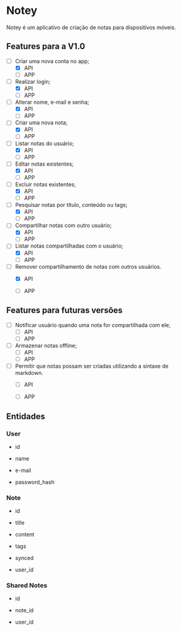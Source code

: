 
# Notey

  

Notey é um aplicativo de criação de notas para dispositivos móveis.

  

## Features para a V1.0

  

- [ ] Criar uma nova conta no app;
	- [x] API 
	- [ ] APP
- [ ] Realizar login;
	- [x] API 
	- [ ] APP
- [ ] Alterar nome, e-mail e senha;
	- [x] API 
	- [ ] APP
- [ ] Criar uma nova nota;
	- [x] API 
	- [ ] APP
- [ ] Listar notas do usuário;
	- [x] API 
	- [ ] APP
- [ ] Editar notas existentes;
	- [x] API 
	- [ ] APP
- [ ] Excluir notas existentes;
	- [x] API 
	- [ ] APP
- [ ] Pesquisar notas por título, conteúdo ou tags;
	- [x] API 
	- [ ] APP
- [ ] Compartilhar notas com outro usuário;
	- [x] API 
	- [ ] APP
- [ ] Listar notas compartilhadas com o usuário;
	- [x] API 
	- [ ] APP
- [ ] Remover compartilhamento de notas com outros usuários.
	- [x] API 
	- [ ] APP
  

## Features para futuras versões

  

- [ ] Notificar usuário quando uma nota for compartilhada com ele;
	- [ ] API 
	- [ ] APP
- [ ] Armazenar notas offline;
	- [ ] API 
	- [ ] APP
- [ ] Permitir que notas possam ser criadas utilizando a sintaxe de markdown.
	- [ ] API 
	- [ ] APP
  

## Entidades

  

### User

  

- id

- name

- e-mail

- password_hash

  

### Note

  

- id

- title

- content

- tags

- synced

- user_id

  

### Shared Notes

  

- id

- note_id

- user_id